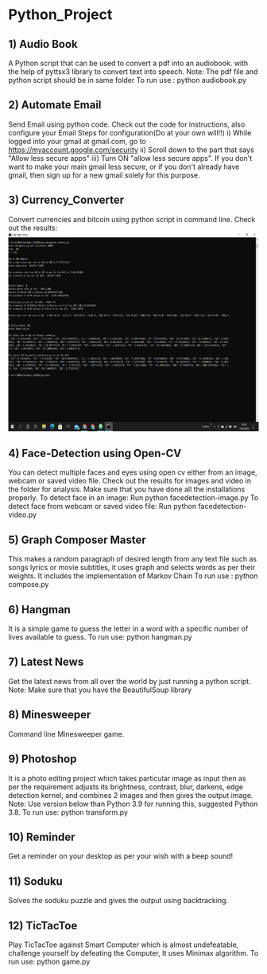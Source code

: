# Python_Project

## 1) Audio Book
A Python script that can be used to convert a pdf into an audiobook.
with the help of pyttsx3 library to convert text into speech.
Note: The pdf file and python script should be in same folder
To run use : python audiobook.py

## 2) Automate Email
Send Email using python code.
Check out the code for instructions, also configure your Email
Steps for configuration(Do at your own will!!)
i) While logged into your gmail at gmail.com, go to https://myaccount.google.com/security
ii) Scroll down to the part that says "Allow less secure apps"
iii) Turn ON "allow less secure apps".
If you don't want to make your main gmail less secure, or if you don't already have gmail, then sign up for a new gmail solely for this purpose.

## 3) Currency_Converter
Convert currencies and bitcoin using python script in command line.
Check out the results:
<img src="currency_converter/Result/Screenshot (778).png" height = 400 width = 800>

## 4) Face-Detection using Open-CV
You can detect multiple faces and eyes using open cv either from an image, webcam or saved video file.
Check out the results for images and video in the folder for analysis.
Make sure that you have done all the installations properly.
To detect face in an image: Run python facedetection-image.py
To detect face from webcam or saved video file: Run python facedetection-video.py

## 5) Graph Composer Master
This makes a random paragraph of desired length from any text file such as songs lyrics or movie subtitles, it uses graph and selects words as per their weights. It includes the implementation of Markov Chain
To run use : python compose.py

## 6) Hangman
It is a simple game to guess the letter in a word with a specific number of lives available to guess.
To run use: python hangman.py

## 7) Latest News
Get the latest news from all over the world by just running a python script.
Note: Make sure that you have the BeautifulSoup library

## 8) Minesweeper
Command line Minesweeper game.

## 9) Photoshop
It is a photo editing project which takes particular image as input then as per the requirement adjusts its brightness, contrast, blur, darkens, edge detection kernel, and combines 2 images and then gives the output image.
Note: Use version below than Python 3.9 for running this, suggested Python 3.8.
To run use: python transform.py

## 10) Reminder
Get a reminder on your desktop as per your wish with a beep sound!

## 11) Soduku
Solves the soduku puzzle and gives the output using backtracking.

## 12) TicTacToe
Play TicTacToe against Smart Computer which is almost undefeatable, challenge yourself by defeating the Computer, It uses Minimax algorithm.
To run use: python game.py
